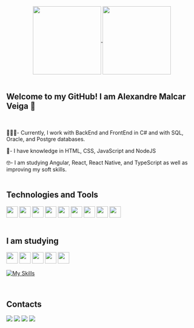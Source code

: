 

<div align="center">
<a href="https://github.com/MalcarAle/github-readme-stats">
  <img align="center" height = "180em" src="https://github-readme-stats.vercel.app/api?username=MalcarAle&hide=contribs,prs&show_icons=true&theme=radical" />
  <img align="center" height = "180em" src="https://github-readme-stats.vercel.app/api/top-langs/?username=MalcarAle&layout=compact&theme=radical" />
</a>
</div>
 <br> 
  
### <h2>Welcome to my GitHub! I am Alexandre Malcar Veiga 🖖</h2>

<br>


🧑🏽‍💻- Currently, I work with BackEnd and FrontEnd in C# and with SQL, Oracle, and Postgre databases. <br> 

📘- I have knowledge in HTML, CSS, JavaScript and NodeJS<br>

🤓- I am studying Angular, React, React Native, and TypeScript  as well as improving my soft skills. 
<br>
<br>




<h2>Technologies and Tools</h2>
<div style="display: inline_block">
  <img src="https://cdn.jsdelivr.net/gh/devicons/devicon/icons/html5/html5-original.svg" height=30px; width= 30px;/> 
  <img src="https://cdn.jsdelivr.net/gh/devicons/devicon/icons/css3/css3-original.svg"  height=30px; width= 30px;/>
  <img src="https://cdn.jsdelivr.net/gh/devicons/devicon/icons/javascript/javascript-original.svg"  height=30px; width= 30px; />
  <img src="https://cdn.jsdelivr.net/gh/devicons/devicon/icons/figma/figma-original.svg" height=30px; width= 30px;/>
  
  <img src="https://cdn.jsdelivr.net/gh/devicons/devicon/icons/csharp/csharp-original.svg"  height=30px; width= 30px;/>
  <img src="https://cdn.jsdelivr.net/gh/devicons/devicon/icons/postgresql/postgresql-original.svg"  height=30px; width= 30px;/>
  <img src="https://cdn.jsdelivr.net/gh/devicons/devicon/icons/oracle/oracle-original.svg"  height=30px; width= 30px;/>
  <img src="https://cdn.jsdelivr.net/gh/devicons/devicon/icons/git/git-original.svg" height=30px; width= 30px;/>
  <img src="https://cdn.jsdelivr.net/gh/devicons/devicon/icons/azure/azure-original.svg" height=30px; width= 30px;/>
          
          
</div>
<br>

<h2>I am studying</h2>
<div style="display: inline_block">
  
  <img src="https://cdn.jsdelivr.net/gh/devicons/devicon/icons/angularjs/angularjs-plain.svg" height=30px; width= 30px;/>
  <img src="https://cdn.jsdelivr.net/gh/devicons/devicon/icons/react/react-original-wordmark.svg" height=30px; width= 30px;/> 
  <img src="https://cdn.jsdelivr.net/gh/devicons/devicon/icons/nodejs/nodejs-original.svg" height=30px; width= 30px;/>
  <img src="https://cdn.jsdelivr.net/gh/devicons/devicon/icons/typescript/typescript-original.svg" height=30px; width= 30px;/>
  <img src="https://cdn.jsdelivr.net/gh/devicons/devicon/icons/express/express-original.svg" height=30px; width= 30px;/>
          
  [![My Skills](https://skillicons.dev/icons?i=azure,react,vue,angular,docker,express,nestjs,nextjs,prisma,styledcomponents,tailwind&perline=3)](https://skillicons.dev)        

</div>
<br>

<h2>Contacts</h2>
<div>
  <a href="mailto:alexandre.malcar@gmail.com" target="_blank"><img src="https://img.shields.io/badge/Gmail-D14836?style=for-the-badge&logo=gmail&logoColor=white" /></a>
  <a href="https://instagram.com/alebadcar" target="_blank"><img src="https://img.shields.io/badge/Instagram-E4405F?style=for-the-badge&logo=instagram&logoColor=white"/></a>
  <a href="https://twitter.com/AlexMalcar" target="_blank"><img src="https://img.shields.io/badge/Twitter-1DA1F2?style=for-the-badge&logo=twitter&logoColor=white"/></a>
  <a href="www.linkedin.com/in/alexandre-malcar-veiga-" target="_blank"><img src="https://img.shields.io/badge/LinkedIn-0077B5?style=for-the-badge&logo=linkedin&logoColor=white"/></a>
</div>

          
